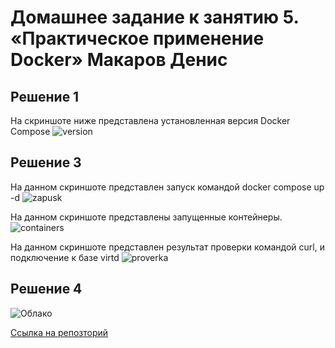 # Домашнее задание к занятию 5. «Практическое применение Docker» Макаров Денис

## Решение 1

На скриншоте ниже представлена установленная версия Docker Compose 
![version](https://github.com/user-attachments/assets/788a5975-f756-4f6d-a172-101df8a2c319)

## Решение 3
На данном скриншоте представлен запуск командой docker compose up -d
![zapusk](https://github.com/user-attachments/assets/9303bafd-a3d3-4fc2-a67f-0a8df275a818)

На данном скриншоте представлены запущенные контейнеры.
![containers](https://github.com/user-attachments/assets/7757caff-ec88-471b-9674-3ec5b7cbaaf5)

На данном скриншоте представлен результат проверки командой curl, и подключение к базе virtd
![proverka](https://github.com/user-attachments/assets/85130591-73ac-4b8a-b605-1d7dc045931d)


## Решение 4

![Облако](https://github.com/user-attachments/assets/47dd380a-fb24-45bd-8a8c-07f6ff037c60)

[Ссылка на репозторий](https://github.com/Makarov-Denis/shvirtd-example-python)
 

